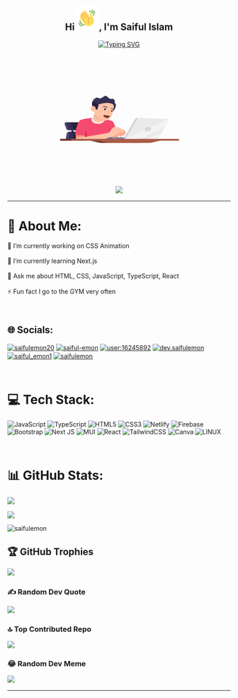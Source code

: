 <section align="center">
<h1 align="center">Hi<img src="Wave.gif" height="55" width="55" />, I'm Saiful Islam</h1>
<a href="https://git.io/typing-svg"><img src="https://readme-typing-svg.herokuapp.com?font=Fira+Code&pause=1000&color=FFD00E&center=true&vCenter=true&width=435&lines=Frontend+Web+Developer;JavaScript+Programmer;React.js+Developer;Shopify+Expert" alt="Typing SVG" /></a>
<p align="center"><img src="programiing.gif" width="400" height="250"  /></p>
<br/>

![](https://visitcount.itsvg.in/api?id=saifulemon&icon=1&color=1)
  
<hr />
</section>  

# 💫 About Me:
🔭 I’m currently working on CSS Animation<br><br>🌱 I’m currently learning Next.js<br><br>💬 Ask me about HTML, CSS, JavaScript, TypeScript, React<br><br>⚡ Fun fact I go to the GYM very often


<br />


## 🌐 Socials:
<p>
<a href="https://twitter.com/saifulemon20" target="blank"><img align="center" src="https://raw.githubusercontent.com/rahuldkjain/github-profile-readme-generator/master/src/images/icons/Social/twitter.svg" alt="saifulemon20" height="30" width="40" /></a>
<a href="https://linkedin.com/in/saiful-emon" target="blank"><img align="center" src="https://raw.githubusercontent.com/rahuldkjain/github-profile-readme-generator/master/src/images/icons/Social/linked-in-alt.svg" alt="saiful-emon" height="30" width="40" /></a>
<a href="https://stackoverflow.com/users/user:16245892" target="blank"><img align="center" src="https://raw.githubusercontent.com/rahuldkjain/github-profile-readme-generator/master/src/images/icons/Social/stack-overflow.svg" alt="user:16245892" height="30" width="40" /></a>
<a href="https://fb.com/dev.saifulemon" target="blank"><img align="center" src="https://raw.githubusercontent.com/rahuldkjain/github-profile-readme-generator/master/src/images/icons/Social/facebook.svg" alt="dev.saifulemon" height="30" width="40" /></a>
<a href="https://instagram.com/dev.saifulemon" target="blank"><img align="center" src="https://raw.githubusercontent.com/rahuldkjain/github-profile-readme-generator/master/src/images/icons/Social/instagram.svg" alt="saiful_emon1" height="30" width="40" /></a>
<a href="https://www.hackerrank.com/saifulemon" target="blank"><img align="center" src="https://raw.githubusercontent.com/rahuldkjain/github-profile-readme-generator/master/src/images/icons/Social/hackerrank.svg" alt="saifulemon" height="30" width="40" /></a>
</p>
<br />

# 💻 Tech Stack:
![JavaScript](https://img.shields.io/badge/javascript-%23323330.svg?style=for-the-badge&logo=javascript&logoColor=%23F7DF1E) ![TypeScript](https://img.shields.io/badge/typescript-%23007ACC.svg?style=for-the-badge&logo=typescript&logoColor=white) ![HTML5](https://img.shields.io/badge/html5-%23E34F26.svg?style=for-the-badge&logo=html5&logoColor=white) ![CSS3](https://img.shields.io/badge/css3-%231572B6.svg?style=for-the-badge&logo=css3&logoColor=white) ![Netlify](https://img.shields.io/badge/netlify-%23000000.svg?style=for-the-badge&logo=netlify&logoColor=#00C7B7) ![Firebase](https://img.shields.io/badge/firebase-%23039BE5.svg?style=for-the-badge&logo=firebase) ![Bootstrap](https://img.shields.io/badge/bootstrap-%23563D7C.svg?style=for-the-badge&logo=bootstrap&logoColor=white) ![Next JS](https://img.shields.io/badge/Next-black?style=for-the-badge&logo=next.js&logoColor=white) ![MUI](https://img.shields.io/badge/MUI-%230081CB.svg?style=for-the-badge&logo=material-ui&logoColor=white) ![React](https://img.shields.io/badge/react-%2320232a.svg?style=for-the-badge&logo=react&logoColor=%2361DAFB) ![TailwindCSS](https://img.shields.io/badge/tailwindcss-%2338B2AC.svg?style=for-the-badge&logo=tailwind-css&logoColor=white) ![Canva](https://img.shields.io/badge/Canva-%2300C4CC.svg?style=for-the-badge&logo=Canva&logoColor=white) ![LINUX](https://img.shields.io/badge/Linux-FCC624?style=for-the-badge&logo=linux&logoColor=black)

<br/>

# 📊 GitHub Stats:
<p align="left">
 <a href="https://github.com/saifulemon"><img align="center" src="https://github-readme-streak-stats.herokuapp.com/?user=saifulemon&theme=dark"></a>
</p>
<p align="left">
  <a href="https://github.com/saifulemon"> <img align="center" src="https://github-readme-stats.anuraghazra1.vercel.app/api/top-langs/?username=saifulemon&layout=compact&theme=radical" />
</a>
</p>
<p align="left"> <img src="https://github-readme-stats.vercel.app/api?username=saifulemon&theme=synthwave&show_icons=true" alt="saifulemon" />

<br/>

## 🏆 GitHub Trophies
![](https://github-profile-trophy.vercel.app/?username=saifulemon&theme=radical&no-frame=false&no-bg=false&margin-w=4)

### ✍️ Random Dev Quote
![](https://quotes-github-readme.vercel.app/api?type=vetical&theme=radical)

### 🔝 Top Contributed Repo
![](https://github-contributor-stats.vercel.app/api?username=saifulemon&limit=5&theme=gruvbox&combine_all_yearly_contributions=true)

### 😂 Random Dev Meme
<img src='https://randommeme-five.vercel.app/' style="height: 400px;"/>

---

